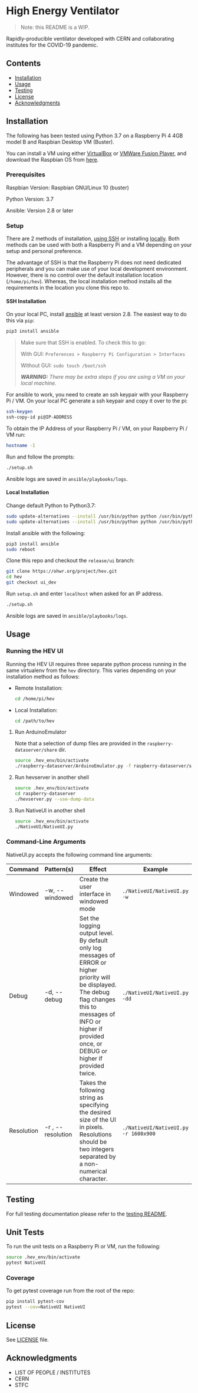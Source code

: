 # High Energy Ventilator

> Note: this README is a WIP.

Rapidly-producible ventilator developed with CERN and collaborating institutes for the COVID-19 pandemic.

## Contents

* [Installation](#installation)
* [Usage](#usage)
* [Testing](#testing)
* [License](#license)
* [Acknowledgments](#acknowledgments)

## Installation

The following has been tested using Python 3.7 on a Raspberry Pi 4 4GB model B and Raspbian Desktop VM (Buster).

You can install a VM using either [VirtualBox](https://www.virtualbox.org/) or [VMWare Fusion Player](https://www.vmware.com/products/fusion.html), and download the Raspbian OS from [here](https://www.raspberrypi.org/software/raspberry-pi-desktop/).

### Prerequisites

Raspbian Version: Raspbian GNU/Linux 10 (buster)

Python Version: 3.7

Ansible: Version 2.8 or later

### Setup

There are 2 methods of installation, [using SSH](#ssh-installation) or installing [locally](#local-installation). Both methods can be used with both a Raspberry Pi and a VM depending on your setup and personal preference.

The advantage of SSH is that the Raspberry Pi does not need dedicated peripherals and you can make use of your local development environment. However, there is no control over the default installation location (`/home/pi/hev`). Whereas, the local installation method installs all the requirements in the location you clone this repo to.

#### SSH Installation

On your local PC, install [ansible](https://docs.ansible.com/ansible/latest/installation_guide/index.html) at least version 2.8. The easiest way to do this via `pip`:

```bash
pip3 install ansible
```

> Make sure that SSH is enabled. To check this to go:
>
> With GUI: `Preferences > Raspberry Pi Configuration > Interfaces`
>
> Without GUI: `sudo touch /boot/ssh`
>
> ***WARNING:** There may be extra steps if you are using a VM on your local machine.*

For ansible to work, you need to create an ssh keypair with your Raspberry Pi / VM. On your local PC generate a ssh keypair and copy it over to the pi:

```bash
ssh-keygen
ssh-copy-id pi@IP-ADDRESS
```

To obtain the IP Address of your Raspberry Pi / VM, on your Raspberry Pi / VM run:

```bash
hostname -I
```

Run and follow the prompts:

```bash
./setup.sh
```

Ansible logs are saved in `ansible/playbooks/logs`.

#### Local Installation

Change default Python to Python3.7:

```bash
sudo update-alternatives --install /usr/bin/python python /usr/bin/python2.7 1
sudo update-alternatives --install /usr/bin/python python /usr/bin/python3.7 2
```

Install ansible with the following:

```bash
pip3 install ansible
sudo reboot
```

Clone this repo and checkout the `release/ui` branch:

```bash
git clone https://ohwr.org/project/hev.git
cd hev
git checkout ui_dev
```

Run `setup.sh` and enter `localhost` when asked for an IP address.

```bash
./setup.sh
```

Ansible logs are saved in `ansible/playbooks/logs`.

## Usage

### Running the HEV UI

Running the HEV UI requires three separate python process running in the same virtualenv from the `hev` directory. This varies depending on your installation method as follows:

* Remote Installation:

    ```bash
    cd /home/pi/hev
    ```

* Local Installation:

    ```bash
    cd /path/to/hev
    ```

1) Run ArduinoEmulator

    Note that a selection of dump files are provided in the `raspberry-dataserver/share` dir.

    ```bash
    source .hev_env/bin/activate
    ./raspberry-dataserver/ArduinoEmulator.py -f raspberry-dataserver/share/B6-20201207.dump
    ```

2) Run hevserver in another shell

    ```bash
    source .hev_env/bin/activate
    cd raspberry-dataserver
    ./hevserver.py --use-dump-data
    ```

3) Run NativeUI in another shell

    ```bash
    source .hev_env/bin/activate
    ./NativeUI/NativeUI.py
    ```

### Command-Line Arguments
NativeUI.py accepts the following command line arguments:

| Command | Pattern(s) | Effect | Example |
|---------|------------|--------|---------|
| Windowed | -w, --windowed | Create the user interface in windowed mode | ```./NativeUI/NativeUI.py -w``` |
| Debug | -d, --debug | Set the logging output level. By default only log messages of ERROR or higher priority will be displayed. The debug flag changes this to messages of INFO or higher if provided once, or DEBUG or higher if provided twice. | ```./NativeUI/NativeUI.py -dd```|
| Resolution | -r , --resolution | Takes the following string as specifying the desired size of the UI in pixels. Resolutions should be two integers separated by a non-numerical character. | ```./NativeUI/NativeUI.py -r 1600x900```

## Testing

For full testing documentation please refer to the [testing README](NativeUI/tests/README.md).

## Unit Tests

To run the unit tests on a Raspberry Pi or VM, run the following:

```bash
source .hev_env/bin/activate
pytest NativeUI
```

### Coverage

To get pytest coverage run from the root of the repo:

```bash
pip install pytest-cov
pytest --cov=NativeUI NativeUI
```

## License

See [LICENSE](LICENCE.txt) file.

## Acknowledgments

* LIST OF PEOPLE / INSTITUTES
* CERN
* STFC
